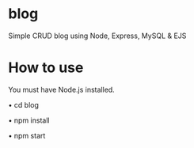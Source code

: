 # blog
Simple CRUD blog using Node, Express, MySQL & EJS

# How to use
You must have Node.js installed.

• cd blog

• npm install

• npm start
